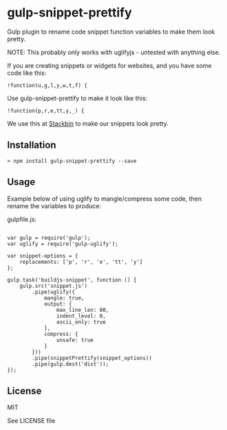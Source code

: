 # gulp-snippet-prettify

Gulp plugin to rename code snippet function variables to make them look pretty.

NOTE: This probably only works with uglifyjs - untested with anything else.

If you are creating snippets or widgets for websites, and you have some code like this:

```
!function(u,g,l,y,w,t,f) {
```

Use gulp-snippet-prettify to make it look like this:

```
!function(p,r,e,tt,y,_) {
```

We use this at [Stackbin](https://stkbn.com) to make our snippets look pretty.

## Installation

```
> npm install gulp-snippet-prettify --save
```

## Usage

Example below of using uglify to mangle/compress some code, then rename the variables to produce:

gulpfile.js:

```

var gulp = require('gulp');
var uglify = require('gulp-uglify');

var snippet-options = {
    replacements: ['p', 'r', 'e', 'tt', 'y']
};

gulp.task('buildjs-snippet', function () {
    gulp.src('snippet.js')
        .pipe(uglify({
            mangle: true,
            output: {
                max_line_len: 80,
                indent_level: 0,
                ascii_only: true
            },
            compress: {
                unsafe: true
            }
        }))
        .pipe(snippetPrettify(snippet_options))
        .pipe(gulp.dest('dist'));
});
```

## License

MIT

See LICENSE file


